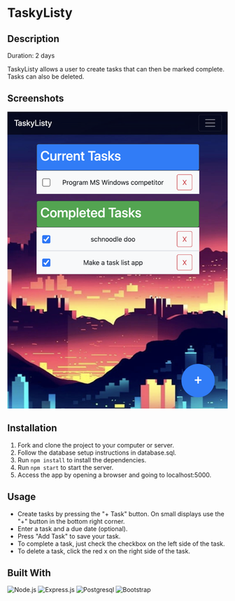 # TaskyListy

## Description

Duration: 2 days

TaskyListy allows a user to create tasks that can then be marked complete. Tasks can also be deleted.

## Screenshots

![Screenshot](images/screenshot.png)

## Installation

1. Fork and clone the project to your computer or server.
2. Follow the database setup instructions in database.sql.
3. Run `npm install` to install the dependencies.
4. Run `npm start` to start the server.
5. Access the app by opening a browser and going to localhost:5000.

## Usage

 - Create tasks by pressing the "+ Task" button. On small displays use the "+" button in the bottom right corner.
 - Enter a task and a due date (optional).
 - Press "Add Task" to save your task.
 - To complete a task, just check the checkbox on the left side of the task. 
 - To delete a task, click the red x on the right side of the task.

 ## Built With

 ![Node.js](https://nodejs.org/en/)
 ![Express.js](https://expressjs.com/)
 ![Postgresql](https://www.postgresql.org/)
 ![Bootstrap](https://getbootstrap.com/)
